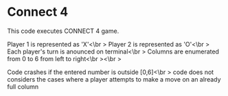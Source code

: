 # Connect 4

This code executes CONNECT 4 game.

Player 1 is represented as 'X'<\br >
Player 2 is represented as 'O'<\br >
Each player's turn is anounced on terminal<\br >
Columns are enumerated from 0 to 6 from left to right<\br ><\br >

Code crashes if the entered number is outside [0,6]<\br >
code does not considers the cases where a player attempts to make a move on an already full column
